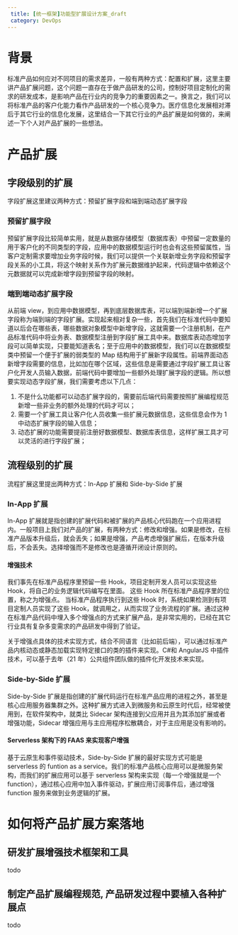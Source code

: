 ```yaml
---
 title: [统一框架]功能型扩展设计方案_draft
 category: DevOps
---
```


# 背景

标准产品如何应对不同项目的需求差异，一般有两种方式：配置和扩展，这里主要讲产品扩展问题，这个问题一直存在于做产品研发的公司，控制好项目定制化的需求的研发成本，是影响产品在行业内的竞争力的重要因素之一。换言之，我们可以将标准产品的客户化能力看作产品研发的一个核心竞争力。医疗信息化发展相对滞后于其它行业的信息化发展，这里结合一下其它行业的产品扩展是如何做的，来阐述一下个人对产品扩展的一些想法。

# 产品扩展

## 字段级别的扩展

字段扩展这里建议两种方式：预留扩展字段和端到端动态扩展字段

### 预留扩展字段

预留扩展字段比较简单实用，就是从数据存储模型（数据库表）中预留一定数量的用于客户化的不同类型的字段，应用中的数据模型运行时也会有这些预留属性，当客户定制需求要增加业务字段时候，我们可以提供一个关联新增业务字段和预留字段关系的小工具，将这个映射关系作为扩展元数据维护起来，代码逻辑中依赖这个元数据就可以完成新增字段到预留字段的映射。

### 端到端动态扩展字段

从前端 view，到应用中数据模型，再到底层数据库表，可以端到端新增一个扩展字段称为端到端的字段扩展。实现起来相对复杂一些，首先我们在标准代码中要知道以后会在哪些表，哪些数据对象模型中新增字段，这就需要一个注册机制，在产品标准代码中将业务表、数据模型注册到字段扩展工具中来。数据库表动态增加字段可以简单实现，只要能知道表名；至于应用中的数据模型，我们可以在数据模型类中预留一个便于扩展的弱类型的 Map 结构用于扩展新字段属性。前端界面动态新增字段需要的信息，比如加在哪个区域，这些信息是需要通过字段扩展工具让客户化开发人员输入数据，前端代码中要增加一些额外处理扩展字段的逻辑。所以想要实现动态字段扩展，我们需要考虑以下几点：

1.  不是什么功能都可以动态扩展字段的，需要前后端代码需要按照扩展编程规范新增一些非业务的额外处理的代码才可以；
2.  需要一个扩展工具让客户化人员收集一些扩展元数据信息，这些信息会作为 1 中动态扩展字段的输入信息；
3.  动态扩展的功能需要提前注册好数据模型、数据库表信息，这样扩展工具才可以灵活的进行字段扩展；

## 流程级别的扩展

流程扩展这里提出两种方式：In-App 扩展和 Side-by-Side 扩展

### In-App 扩展

In-App 扩展就是指创建的扩展代码和被扩展的产品核心代码跑在一个应用进程内。一般项目上我们对产品的扩展，有两种方式：修改和增强。如果是修改，在标准产品版本升级后，就会丢失；如果是增强，产品考虑增强扩展后，在版本升级后，不会丢失。选择增强而不是修改也是遵循开闭设计原则的。

#### 增强技术

我们事先在标准产品程序里预留一些 Hook，项目定制开发人员可以实现这些 Hook，将自己的业务逻辑代码编写在里面。 这些 Hook 所在标准产品程序里的位置，称之为增强点。 当标准产品程序执行到这些 Hook 时，系统如果检测到有项目定制人员实现了这些 Hook，就调用之，从而实现了业务流程的扩展。通过这种在标准产品代码中埋入多个增强点的方式来扩展产品，是非常实用的，已经在其它行业具有复杂多变需求的产品研发中得到了验证。

关于增强点具体的技术实现方式，结合不同语言（比如前后端），可以通过标准产品内核动态或静态加载实现特定接口的类的插件来实现。C#和 AngularJS 中插件技术，可以基于去年（21 年）公共组件团队做的插件化开发技术来实现。

### Side-by-Side 扩展

Side-by-Side 扩展是指创建的扩展代码运行在标准产品应用的进程之外，甚至是核心应用服务器集群之外。这种扩展方式进入到微服务和云原生时代后，经常被使用到，在软件架构中，就类比 Sidecar 架构连接到父应用并且为其添加扩展或者增强功能，Sidecar 增强应用与主应用程序松散耦合，对于主应用是没有影响的。

#### Serverless 架构下的 FAAS 来实现客户增强

基于云原生和事件驱动技术，Side-by-Side 扩展的最好实现方式可能是 serverless 的 funtion as a service。我们的标准产品核心应用可以是微服务架构，而我们的扩展应用可以基于 serverless 架构来实现（每一个增强就是一个 function），通过核心应用中加入事件驱动，扩展应用订阅事件后，通过增强 function 服务来做到业务逻辑的扩展。

# 如何将产品扩展方案落地

## 研发扩展增强技术框架和工具

todo

## 制定产品扩展编程规范, 产品研发过程中要植入各种扩展点

todo
